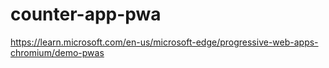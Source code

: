 # counter-app-pwa

https://learn.microsoft.com/en-us/microsoft-edge/progressive-web-apps-chromium/demo-pwas
